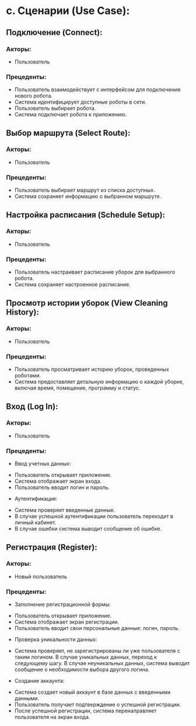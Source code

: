 # c. Сценарии (Use Case):
## Подключение (Connect):
### Акторы:
* Пользователь
### Прецеденты:
* Пользователь взаимодействует с интерфейсом для подключения нового робота.
* Система идентифицирует доступные роботы в сети.
* Пользователь выбирает робота.
* Система подключает робота к приложению.

## Выбор маршрута (Select Route):
### Акторы:
* Пользователь
### Прецеденты:
* Пользователь выбирает маршрут из списка доступных.
* Система сохраняет информацию о выбранном маршруте.

## Настройка расписания (Schedule Setup):
### Акторы:
* Пользователь
### Прецеденты:
* Пользователь настраивает расписание уборок для выбранного робота.
* Система сохраняет настроенное расписание.

## Просмотр истории уборок (View Cleaning History):
### Акторы:
* Пользователь
### Прецеденты:
* Пользователь просматривает историю уборок, проведенных роботами.
* Система предоставляет детальную информацию о каждой уборке, включая время, помещение, программу и статус.

## Вход (Log In):
### Акторы:
* Пользователь
### Прецеденты:
* Ввод учетных данных:
- Пользователь открывает приложение.
- Система отображает экран входа.
- Пользователь вводит логин и пароль.
* Аутентификация:
- Система проверяет введенные данные.
- В случае успешной аутентификации пользователь переходит в личный кабинет.
- В случае ошибки система выводит сообщение об ошибке.

## Регистрация (Register):
### Акторы:
* Новый пользователь
### Прецеденты:
* Заполнение регистрационной формы:
- Пользователь открывает приложение.
- Система отображает экран регистрации.
- Пользователь вводит свои персональные данные: логин, пароль.
* Проверка уникальности данных:
- Система проверяет, не зарегистрированы ли уже пользователя с таким логином.
В случае уникальных данных, переход к следующему шагу.
В случае неуникальных данных, система выводит сообщение о необходимости выбора другого логина.
* Создание аккаунта:
- Система создает новый аккаунт в базе данных с введенными данными.
- Пользователь получает подтверждение о успешной регистрации.
- После успешной регистрации, система перенаправляет пользователя на экран входа.
